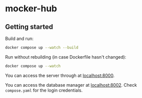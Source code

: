 # mocker-hub

## Getting started

Build and run:

```sh
docker compose up --watch --build
```

Run without rebuilding (in case Dockerfile hasn't changed):

```sh
docker compose up --watch
```

You can access the server through at [localhost:8000](http://localhost:8000/docs).

You can access the database manager at [localhost:8002](http://localhost:8002). Check `compose.yaml` for the login credentials.